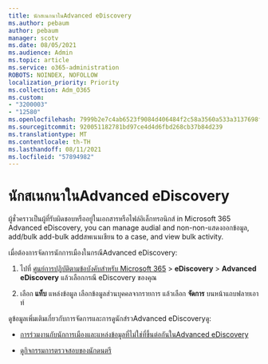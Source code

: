 ```yaml
---
title: นักสเนกนาในAdvanced eDiscovery
ms.author: pebaum
author: pebaum
manager: scotv
ms.date: 08/05/2021
ms.audience: Admin
ms.topic: article
ms.service: o365-administration
ROBOTS: NOINDEX, NOFOLLOW
localization_priority: Priority
ms.collection: Adm_O365
ms.custom:
- "3200003"
- "12580"
ms.openlocfilehash: 7999b2e7c4ab6523f9084d406484f2c58a3560a533a3137698f07a18c58d46f4
ms.sourcegitcommit: 920051182781bd97ce4d4d6fbd268cb37b84d239
ms.translationtype: MT
ms.contentlocale: th-TH
ms.lasthandoff: 08/11/2021
ms.locfileid: "57894982"
---
```

# <a name="custodians-in-advanced-ediscovery"></a>นักสเนกนาในAdvanced eDiscovery

ผู้ชั่วคราวเป็นผู้ที่รับผิดชอบหรืออยู่ในเอกสารหรือไฟล์อิเล็กทรอนิกส์ in Microsoft 365 Advanced eDiscovery, you can manage audial and non-non-แสดงออกข้อมูล, add/bulk add-bulk addสพเนนเชียน to a case, and view bulk activity.

เมื่อต้องการจัดการนักการเมืองในกรณีAdvanced eDiscovery:

1. ไปที่ [ศูนย์การปฏิบัติตามข้อบังคับสําหรับ Microsoft 365](https://compliance.microsoft.com/)  >  **eDiscovery**  >  **Advanced eDiscovery** แล้วเลือกกรณี eDiscovery ของคุณ

1. เลือก **แท็บ** แหล่งข้อมูล เลือกข้อมูลส่วนบุคคลจากรายการ แล้วเลือก **จัดการ** บนหน้าแถบฟลายเอาท์

ดูข้อมูลเพิ่มเติมเกี่ยวกับการจัดการและการดูนักสํรวAdvanced eDiscoveryดู:

- [การร่วมงานกับนักการเมืองและแหล่งข้อมูลที่ไม่ใช่ที่ขึ้นต่อกันในAdvanced eDiscovery](https://docs.microsoft.com/microsoft-365/compliance/managing-custodians)

- [ดูกิจกรรมการตรวจสอบของนักดนตรี](https://docs.microsoft.com/microsoft-365/compliance/view-custodian-activity)